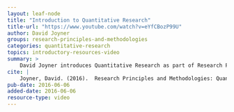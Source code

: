```yaml
---
layout: leaf-node
title: "Introduction to Quantitative Research"
title-url: "https://www.youtube.com/watch?v=eYfCBozP99U"
author: David Joyner
groups: research-principles-and-methodologies
categories: quantitative-research
topics: introductory-resources-video
summary: >
    David Joyner introduces Quantitative Research as part of Research Principles and Methodologies.
cite: |
    Joyner, David. (2016).  Research Principles and Methodologies: Quantitative Research Introductory Video. Udacity.  June 6, 2016.
pub-date: 2016-06-06
added-date: 2016-06-06
resource-type: video
---
```

